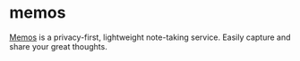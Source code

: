 memos
=====

[Memos][1] is a privacy-first, lightweight note-taking service. Easily capture and share your great thoughts.

[1]: https://www.usememos.com/

